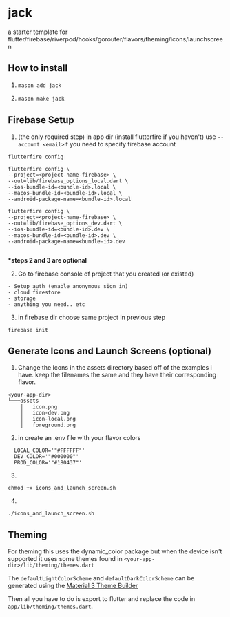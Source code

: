 # jack
a starter template for flutter/firebase/riverpod/hooks/gorouter/flavors/theming/icons/launchscreen

## How to install

1) `mason add jack`

2) `mason make jack`

## Firebase Setup

  1) (the only required step) in app dir (install flutterfire if you haven't)
  use `--account <email>`if you need to specify firebase account
  ```
  flutterfire config
  
  flutterfire config \
  --project=<project-name-firebase> \
  --out=lib/firebase_options_local.dart \
  --ios-bundle-id=<bundle-id>.local \
  --macos-bundle-id=<bundle-id>.local \
  --android-package-name=<bundle-id>.local
  
  flutterfire config \
  --project=<project-name-firebase> \
  --out=lib/firebase_options_dev.dart \
  --ios-bundle-id=<bundle-id>.dev \
  --macos-bundle-id=<bundle-id>.dev \
  --android-package-name=<bundle-id>.dev
  
  
  ```
  
  **\*steps 2 and 3 are optional**

  2) Go to firebase console of project that you created (or existed)
  
    - Setup auth (enable anonymous sign in)
    - cloud firestore
    - storage
    - anything you need.. etc
  
  3) in firebase dir
  choose same project in previous step
  ```
  firebase init
  ```
  
## Generate Icons and Launch Screens (optional)

  1) Change the Icons in the assets directory based off of the examples i have. keep the filenames the same and they have their corresponding flavor.
  ```
  <your-app-dir>
  └───assets
      │   icon.png
      │   icon-dev.png
      │   icon-local.png
      │   foreground.png
  ```
  2) in <your-app-dir> create an .env file with your flavor colors
  ```env
    LOCAL_COLOR='"#FFFFFF"'
    DEV_COLOR='"#000000"'
    PROD_COLOR='"#180437"'
  ```
  
  3)
  ```
  chmod +x icons_and_launch_screen.sh
  ```
  
  4) 
  ```
  ./icons_and_launch_screen.sh
  ```
  
## Theming

For theming this uses the dynamic_color package but when the device isn't supported it uses some themes found in `<your-app-dir>/lib/theming/themes.dart`

The `defaultLightColorScheme` and `defaultDarkColorScheme` can be generated using the [Material 3 Theme Builder](https://m3.material.io/theme-builder#/dynamic)

Then all you have to do is export to flutter and replace the code in `app/lib/theming/themes.dart`.
